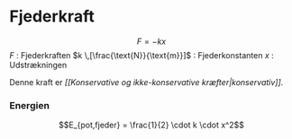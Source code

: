 # Fjederkraft
$$F = -kx$$
$F$ : Fjederkraften
$k \,[\frac{\text{N}}{\text{m}}]$ : Fjederkonstanten
$x$ : Udstrækningen

Denne kraft er *[[Konservative og ikke-konservative kræfter|konservativ]]*.

### Energien
$$E_{pot,fjeder} = \frac{1}{2} \cdot k \cdot x^2$$